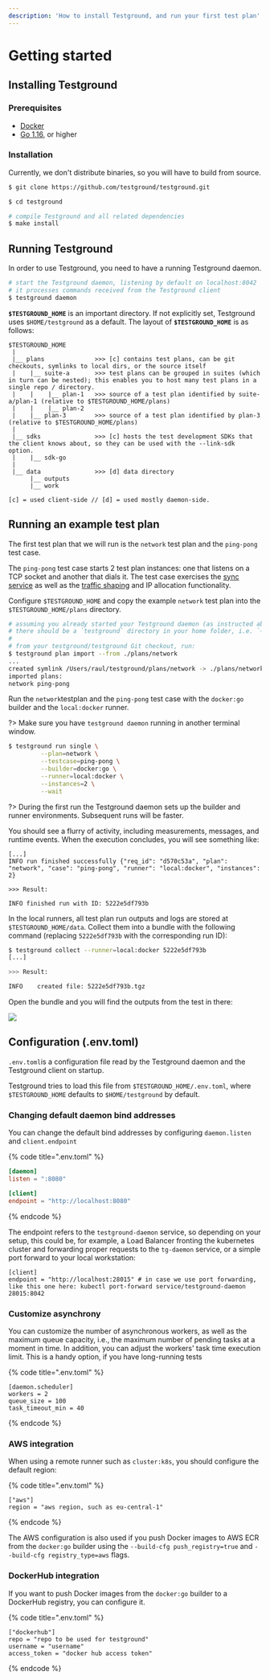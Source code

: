 ```yaml
---
description: 'How to install Testground, and run your first test plan'
---
```


# Getting started

## Installing Testground

### Prerequisites

* [Docker](https://www.docker.com/products/docker-desktop)
* [Go 1.16](https://golang.org/), or higher

### Installation

Currently, we don't distribute binaries, so you will have to build from source.

```bash
$ git clone https://github.com/testground/testground.git

$ cd testground

# compile Testground and all related dependencies
$ make install
```

## Running Testground

In order to use Testground, you need to have a running Testground daemon.

```bash
# start the Testground daemon, listening by default on localhost:8042
# it processes commands received from the Testground client
$ testground daemon
```

**`$TESTGROUND_HOME`** is an important directory. If not explicitly set, Testground uses `$HOME/testground` as a default. The layout of **`$TESTGROUND_HOME`** is as follows:

```text
$TESTGROUND_HOME
 |
 |__ plans              >>> [c] contains test plans, can be git checkouts, symlinks to local dirs, or the source itself
 |    |__ suite-a       >>> test plans can be grouped in suites (which in turn can be nested); this enables you to host many test plans in a single repo / directory.
 |    |    |__ plan-1   >>> source of a test plan identified by suite-a/plan-1 (relative to $TESTGROUND_HOME/plans)
 |    |    |__ plan-2
 |    |__ plan-3        >>> source of a test plan identified by plan-3 (relative to $TESTGROUND_HOME/plans)
 |
 |__ sdks               >>> [c] hosts the test development SDKs that the client knows about, so they can be used with the --link-sdk option.
 |    |__ sdk-go
 |
 |__ data               >>> [d] data directory
      |__ outputs
      |__ work

[c] = used client-side // [d] = used mostly daemon-side.
```

## Running an example test plan

The first test plan that we will run is the `network` test plan and the `ping-pong` test case.

The `ping-pong` test case starts 2 test plan instances: one that listens on a TCP socket and another that dials it. The test case exercises the [sync service](concepts-and-architecture/sync-service.md) as well as the [traffic shaping](traffic-shaping.md) and IP allocation functionality.

Configure `$TESTGROUND_HOME` and copy the example `network` test plan into the `$TESTGROUND_HOME/plans` directory.

```bash
# assuming you already started your Testground daemon (as instructed above)
# there should be a `testground` directory in your home folder, i.e. `~/testground`
#
# from your testground/testground Git checkout, run:
$ testground plan import --from ./plans/network
...
created symlink /Users/raul/testground/plans/network -> ./plans/network
imported plans:
network ping-pong
```

Run the `network`testplan and the `ping-pong` test case with the `docker:go` builder and the `local:docker` runner.

?> Make sure you have `testground daemon` running in another terminal window.

```bash
$ testground run single \
         --plan=network \
         --testcase=ping-pong \
         --builder=docker:go \
         --runner=local:docker \
         --instances=2 \
         --wait
```

?> During the first run the Testground daemon sets up the builder and runner environments. Subsequent runs will be faster.

You should see a flurry of activity, including measurements, messages, and runtime events. When the execution concludes, you will see something like:

```text
[...]
INFO run finished successfully {"req_id": "d570c53a", "plan": "network", "case": "ping-pong", "runner": "local:docker", "instances": 2}

>>> Result:

INFO finished run with ID: 5222e5df793b
```

In the local runners, all test plan run outputs and logs are stored at `$TESTGROUND_HOME/data`. Collect them into a bundle with the following command \(replacing `5222e5df793b` with the corresponding run ID\):

```bash
$ testground collect --runner=local:docker 5222e5df793b
[...]

>>> Result:

INFO    created file: 5222e5df793b.tgz
```

Open the bundle and you will find the outputs from the test in there:

![](.gitbook/assets/image%20%282%29%20%282%29.png)

## Configuration \(.env.toml\)

`.env.toml`is a configuration file read by the Testground daemon and the Testground client on startup.

Testground tries to load this file from `$TESTGROUND_HOME/.env.toml`, where `$TESTGROUND_HOME` defaults to `$HOME/testground` by default.

### Changing default daemon bind addresses

You can change the default bind addresses by configuring `daemon.listen` and `client.endpoint`

{% code title=".env.toml" %}
```toml
[daemon]
listen = ":8080"

[client]
endpoint = "http://localhost:8080"
```
{% endcode %}

The endpoint refers to the `testground-daemon` service, so depending on your setup, this could be, for example, a Load Balancer fronting the kubernetes cluster and forwarding proper requests to the `tg-daemon` service, or a simple port forward to your local workstation:

```
[client]
endpoint = "http://localhost:28015" # in case we use port forwarding, like this one here: kubectl port-forward service/testground-daemon 28015:8042
```

### Customize asynchrony

You can customize the number of asynchronous workers, as well as the maximum queue capacity, i.e., the maximum number of pending tasks at a moment in time.
In addition, you can adjust the workers' task time execution limit. This is a handy option, if you have long-running tests

{% code title=".env.toml" %}
```text
[daemon.scheduler]
workers = 2
queue_size = 100
task_timeout_min = 40
```
{% endcode %}

### AWS integration

When using a remote runner such as `cluster:k8s`, you should configure the default region:

{% code title=".env.toml" %}
```text
["aws"]
region = "aws region, such as eu-central-1"
```
{% endcode %}

The AWS configuration is also used if you push Docker images to AWS ECR from the `docker:go` builder using the `--build-cfg push_registry=true` and `--build-cfg registry_type=aws` flags.

### DockerHub integration

If you want to push Docker images from the `docker:go` builder to a DockerHub registry, you can configure it.

{% code title=".env.toml" %}
```text
["dockerhub"]
repo = "repo to be used for testground"
username = "username"
access_token = "docker hub access token"
```
{% endcode %}
